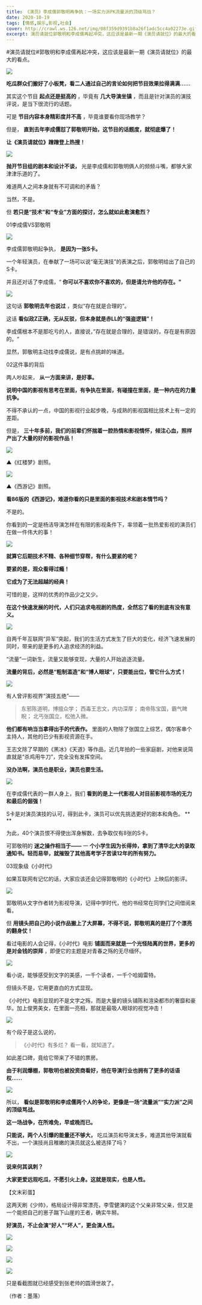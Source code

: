 ```yaml
---
title: 《演员》李成儒郭敬明再争执：一场实力派PK流量派的顶级骂战？
date: 2020-10-19
tags: [情感,娱乐,影视,社会]
cover: http://crawl.ws.126.net/img/08f359d9391b8a26f1adc5cc4a02273e.gif
excerpt: 演员请就位郭敬明和李成儒再起冲突，这应该是最新一期《演员请就位》的最大的看点。  *
---
```

  
#演员请就位#郭敬明和李成儒再起冲突，这应该是最新一期《演员请就位》的最大的看点。

![](http://crawl.ws.126.net/img/08f359d9391b8a26f1adc5cc4a02273e.gif)  

**吃瓜群众们搬好了小板凳，看二人通过自己的言论如何把节目效果拉得满满……**

其实这个节目 **起点还是挺高的** ，毕竟有 **几大导演坐镇** ，而且是针对演员的演技评说，是当下很流行的话题。

可是 **节目内容本身精彩度并不高** ，毕竟谁要看你现场教学？

但是， **直到去年李成儒怼了郭敬明开始，这节目的话题度，就彻底爆了！**

**让《演员请就位》蹭蹭登上热搜！**

![](https://nimg.ws.126.net/?url=http%3A%2F%2Fcrawl.ws.126.net%2Fimg%2F36fd0021006a83ffbc344f406b8e1938.jpg&thumbnail=650x2147483647&quality=80&type=jpg)  

**抛开节目组的剧本和设计不谈，** 光是李成儒和郭敬明俩人的频频斗嘴，都够大家津津乐道的了。

难道两人之间本身就有不可调和的矛盾？

当然，不是。

但 **若只是“技术”和“专业”方面的探讨，怎么就如此愈演愈烈？**

01李成儒VS郭敬明

![](https://nimg.ws.126.net/?url=http%3A%2F%2Fcrawl.ws.126.net%2Fimg%2F5f868d08d5e15ccfc2bddf1c77ea848f.jpg&thumbnail=650x2147483647&quality=80&type=jpg)  

李成儒郭敬明起争执， **是因为一张S卡。**

一个年轻演员，在奉献了一场可以说“毫无演技”的表演之后，郭敬明给出了自己的S卡。

并且还对话了李成儒，“ **你可以不喜欢你不喜欢的，但是请允许他的存在。"**

![](https://nimg.ws.126.net/?url=http%3A%2F%2Fcrawl.ws.126.net%2Fimg%2F0ae79d914a179f3d7cf501bc6267879b.jpg&thumbnail=650x2147483647&quality=80&type=jpg)  

这句话 **郭敬明去年也说过** ，类似“存在就是合理的”。

这话 **看似政Z正确，无从反驳，但本身就是赤LL的“强盗逻辑”！**

李成儒根本不是那吃亏的人，直接说，”存在就是合理的，是错误的，存在是有原因的。“

显然，郭敬明主动找李成儒说，是有点挑衅的味道。

02这件事的背后

两人吵起来， **从一方面来讲，是好事。**

**说明中国的影视有思考在里面，有争执在里面，有碰撞在里面，是一种内在的力量抗争。**

不得不承认的一点，中国的影视行业起步晚，与成熟的影视国相比技术上有一定的差距。

但是， **三十年多前，我们的前辈们怀揣着一腔热情和影视情怀，倾注心血，照样产出了大量的好的影视作品！**

![](https://nimg.ws.126.net/?url=http%3A%2F%2Fcrawl.ws.126.net%2Fimg%2F09b77db7dfe41c34d151fe839050291c.jpg&thumbnail=650x2147483647&quality=80&type=jpg)  

▲《红楼梦》剧照。

![](https://nimg.ws.126.net/?url=http%3A%2F%2Fcrawl.ws.126.net%2Fimg%2F1256809cdc8abdea96ee1d29797d011e.jpg&thumbnail=650x2147483647&quality=80&type=jpg)  

▲《西游记》剧照。

**看86版的《西游记》，难道你看的只是里面的影视技术和剧本情节吗？**

不是的。

你看到的一定是杨洁导演怎样在有限的影视条件下，率领着一批热爱影视的演员们在做一件伟大的事！

![](https://nimg.ws.126.net/?url=http%3A%2F%2Fcrawl.ws.126.net%2Fimg%2F6881b3ab37119166c4c6c908ad0e3929.jpg&thumbnail=650x2147483647&quality=80&type=jpg)  

**就算它后期技术不精、各种细节穿帮，有什么要紧的呢？**

**要紧的是，观众看得过瘾！**

**它成为了无法超越的经典！**

可惜的是，这样的优秀的作品少之又少。

**在这个快速发展的时代，人们只追求电视剧的热度，全然忘了看的到底有没有意义。**

![](https://nimg.ws.126.net/?url=http%3A%2F%2Fcrawl.ws.126.net%2Fimg%2Fef42e728f9bfd1bb78c7d511a4835164.jpg&thumbnail=650x2147483647&quality=80&type=jpg)  

自两千年互联网“异军”突起，我们的生活方式发生了巨大的变化，经济飞速发展的同时，带来的是更多的人追求经济的利益。

“流量”一词新生，流量又能够变现，大量的人开始追逐流量。

**流量的背后，必然是“粗制滥造”和“博人眼球”，只要能出位，管它什么方式！**

![](https://nimg.ws.126.net/?url=http%3A%2F%2Fcrawl.ws.126.net%2Fimg%2F7a3fc72d1e1b69462451946e59866776.jpg&thumbnail=650x2147483647&quality=80&type=jpg)  

有人曾评影视界“演技五绝”——

> 东邪陈道明，博擅众学； 西毒王志文，内功深厚； 南帝陈宝国，霸气睥睨； 北丐张国立，松弛入微。

**他们都有响当当拿得出手的代表作。** 里面的人物除了张国立上综艺，偶尔客串个主持人，其他的已少有影视资源在手。

王志文除了早期的《黑冰》《天道》等作品，近几年拍的一些家庭剧，对他来说简直就是“杀鸡用牛刀”，完全没有发挥空间。

**没办法啊，演员也是职业，演员也要生活。**

![](https://nimg.ws.126.net/?url=http%3A%2F%2Fcrawl.ws.126.net%2Fimg%2Ffb068059cadcbe4f81beeef64160a89e.jpg&thumbnail=650x2147483647&quality=80&type=jpg)  

在李成儒代表的一群人身上，我们 **看到的是上一代影视人对目前影视市场的无力和最后的倔强！**

S卡是对演员演技的认可，得到此卡，演员可以优先挑选更好的剧本和角色。 **  
**

为此，40个演员恨不得使出浑身解数，去争取仅有8张的S卡。

可郭敬明的 **迷之操作相当于——** 一 **个小学生因为长得帅，拿到了清华北大的录取通知书。轻而易举，就摧毁了其他高考学子苦读12年的所有努力。**

03现象级《小时代》

如果互联网有记忆的话，大家应该还会记得郭敬明的《小时代》上映后的影评。

![](https://nimg.ws.126.net/?url=http%3A%2F%2Fcrawl.ws.126.net%2Fimg%2Fb7a42828e6da7afacb4b40d2d5311819.jpg&thumbnail=650x2147483647&quality=80&type=jpg)  

郭敬明从文字作者转为影视导演，记得中学时代，他的书经常在同学们之间借阅来看。

但 **用镜头把自己的小说作品搬上了大屏幕，不得不说，郭敬明真的是打了个漂亮的翻身仗！**

看过电影的人会记得，《小时代》电影 **铺面而来就是一个光怪陆离的世界，更多的是对金钱的崇拜** ，即便它的主题是对青春之殇的无尽缅怀。

![](https://nimg.ws.126.net/?url=http%3A%2F%2Fcrawl.ws.126.net%2Fimg%2F9c4c2e2aa6a31c1bbe26c6dd4c7532b3.jpg&thumbnail=650x2147483647&quality=80&type=jpg)  

看小说，能够感受到文字的美感，一千个读者，一千个哈姆雷特。

但镜头不是，它用更直白的方式显现。

《小时代》电影显现的不是文字之殇，而是大量的镜头铺陈和渲染都市的奢靡和豪华。加上俊男美女，在里面一亮相，那就是最吸人眼球的视觉冲击！

![](https://nimg.ws.126.net/?url=http%3A%2F%2Fcrawl.ws.126.net%2Fimg%2F54d73a940ff5ef2797d40bd0f8a3d5ab.jpg&thumbnail=650x2147483647&quality=80&type=jpg)  

有个段子是这么说的，

> 《小时代》有多烂？ 看一看，就知道了。

如此差口碑，竟给它带来了不错的票房。

**由于利润爆棚，郭敬明也被投资商看好，他在导演行业也拥有了更多的话语权......**

![](https://nimg.ws.126.net/?url=http%3A%2F%2Fcrawl.ws.126.net%2Fimg%2Fddd03ff5afe8a457dadd21f87562aae5.jpg&thumbnail=650x2147483647&quality=80&type=jpg)  

所以， **看似是郭敬明和李成儒两个人的争论，更像是一场“流量派”“实力派”之间的顶级骂战。**

**这一场战争，在所难免，早或晚而已。**

**只能说，两个人引爆的能量还不够大，** 吃瓜演员和导演太多，难道其他导演就看不出，一个演技尚且稚嫩的演员就这么被选择了吗？

![](https://nimg.ws.126.net/?url=http%3A%2F%2Fcrawl.ws.126.net%2Fimg%2F5be567404fc2c86f6a53505b70de56d0.jpg&thumbnail=650x2147483647&quality=80&type=jpg)  

**说来何其讽刺？**

**大家更爱远观吃瓜，不愿引火上身。这就是现实，也是人性。**

【文末彩蛋】

这两天刷《少帅》，格局设计得非常漂亮，李雪健演的这个父亲非常父亲，但又是一个能把自己的崽子踹下山崖的王者，确实牛掰。

**好演员，不止会演“好人”“坏人”，更会演人性。**

![](https://nimg.ws.126.net/?url=http%3A%2F%2Fcrawl.ws.126.net%2Fimg%2F46082f45485c252eeec601c61845b3bd.jpg&thumbnail=650x2147483647&quality=80&type=jpg)  

![](https://nimg.ws.126.net/?url=http%3A%2F%2Fcrawl.ws.126.net%2Fimg%2Fe86ab6d9a03c681a7a0d4bfe2d1f9d16.jpg&thumbnail=650x2147483647&quality=80&type=jpg)  

![](https://nimg.ws.126.net/?url=http%3A%2F%2Fcrawl.ws.126.net%2Fimg%2F8187a8dc7525510f03b1a1a34dcc6ddf.jpg&thumbnail=650x2147483647&quality=80&type=jpg)  

![](https://nimg.ws.126.net/?url=http%3A%2F%2Fcrawl.ws.126.net%2Fimg%2Fc8a00dd21981000959d4c682cb21484b.jpg&thumbnail=650x2147483647&quality=80&type=jpg)  

只是看截图就已经感受到张老帅的圆滑世故了。

（作者：墨落）

